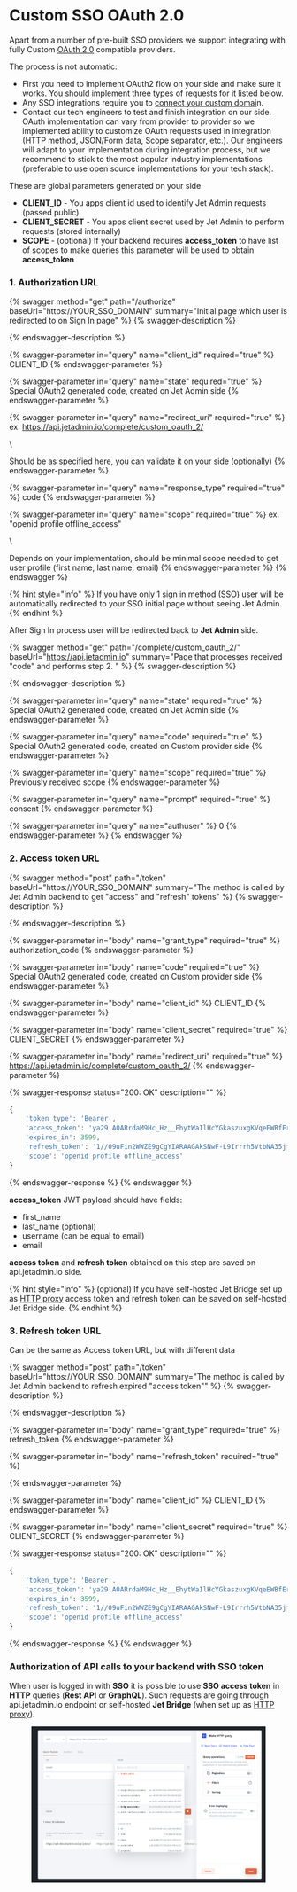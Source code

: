 # Custom SSO OAuth 2.0

Apart from a number of pre-built SSO providers we support integrating with fully Custom [OAuth 2.0](https://oauth.net/2/) compatible providers.&#x20;

The process is not automatic:&#x20;

* First you need to implement OAuth2 flow on your side and make sure it works. You should implement three types of requests for it listed below.&#x20;
* Any SSO integrations require you to [connect your custom domai](../../project-settings/configuring-a-custom-domain.md)n.
* Contact our tech engineers to test and finish integration on our side. OAuth implementation can vary from provider to provider so we implemented ability to customize OAuth requests used in integration (HTTP method, JSON/Form data, Scope separator, etc.). Our engineers will adapt to your implementation during integration process, but we recommend to stick to the most popular industry implementations (preferable to use open source implementations for your tech stack).

These are global parameters generated on your side

* **CLIENT\_ID** - You apps client id used to identify Jet Admin requests (passed public)
* **CLIENT\_SECRET** - You apps client secret used by Jet Admin to perform requests (stored internally)
* **SCOPE** - (optional) If your backend requires **access\_token** to have list of scopes to make queries this parameter will be used to obtain **access\_token**

### 1. Authorization URL

{% swagger method="get" path="/authorize" baseUrl="https://YOUR_SSO_DOMAIN" summary="Initial page which user is redirected to on Sign In page" %}
{% swagger-description %}

{% endswagger-description %}

{% swagger-parameter in="query" name="client_id" required="true" %}
CLIENT_ID
{% endswagger-parameter %}

{% swagger-parameter in="query" name="state" required="true" %}
Special OAuth2 generated code, created on Jet Admin side
{% endswagger-parameter %}

{% swagger-parameter in="query" name="redirect_uri" required="true" %}
ex. https://api.jetadmin.io/complete/custom_oauth_2/

\


Should be as specified here, you can validate it on your side (optionally)
{% endswagger-parameter %}

{% swagger-parameter in="query" name="response_type" required="true" %}
code
{% endswagger-parameter %}

{% swagger-parameter in="query" name="scope" required="true" %}
ex. "openid profile offline_access"

\


Depends on your implementation, should be minimal scope needed to get user profile (first name, last name, email)
{% endswagger-parameter %}
{% endswagger %}

{% hint style="info" %}
If you have only 1 sign in method (SSO) user will be automatically redirected to your SSO initial page without seeing Jet Admin.
{% endhint %}

After Sign In process user will be redirected back to **Jet Admin** side.

{% swagger method="get" path="/complete/custom_oauth_2/" baseUrl="https://api.jetadmin.io" summary="Page that processes received "code" and performs step 2. " %}
{% swagger-description %}

{% endswagger-description %}

{% swagger-parameter in="query" name="state" required="true" %}
Special OAuth2 generated code, created on Jet Admin side
{% endswagger-parameter %}

{% swagger-parameter in="query" name="code" required="true" %}
Special OAuth2 generated code, created on Custom provider side
{% endswagger-parameter %}

{% swagger-parameter in="query" name="scope" required="true" %}
Previously received scope
{% endswagger-parameter %}

{% swagger-parameter in="query" name="prompt" required="true" %}
consent
{% endswagger-parameter %}

{% swagger-parameter in="query" name="authuser" %}
0
{% endswagger-parameter %}
{% endswagger %}

### 2. Access token URL

{% swagger method="post" path="/token" baseUrl="https://YOUR_SSO_DOMAIN" summary="The method is called by Jet Admin backend to get "access" and "refresh" tokens" %}
{% swagger-description %}

{% endswagger-description %}

{% swagger-parameter in="body" name="grant_type" required="true" %}
authorization_code
{% endswagger-parameter %}

{% swagger-parameter in="body" name="code" required="true" %}
Special OAuth2 generated code, created on Custom provider side
{% endswagger-parameter %}

{% swagger-parameter in="body" name="client_id" %}
CLIENT_ID
{% endswagger-parameter %}

{% swagger-parameter in="body" name="client_secret" required="true" %}
CLIENT_SECRET
{% endswagger-parameter %}

{% swagger-parameter in="body" name="redirect_uri" required="true" %}
https://api.jetadmin.io/complete/custom_oauth_2/
{% endswagger-parameter %}

{% swagger-response status="200: OK" description="" %}
```javascript
{
    'token_type': 'Bearer',
    'access_token': 'ya29.A0ARrdaM9Hc_Hz__EhytWaIlHcYGkaszuxgKVqeEWBfErtEbHOPRF2_YtvlSY5qbkW2ZKbvbCNPtxGJJHutBsWd2hfmE8ZCdRX0bpQw5iwDfTBJZjQ7S9kKRiiCR165DyLs8hnERkjd3Z8-1-hPSt1X9MrY8aX',
    'expires_in': 3599, 
    'refresh_token': '1//09uFin2WWZE9gCgYIARAAGAkSNwF-L9Irrrh5VtbNA35jfyWv8xnrj-VSqMKwCP-yjKtP6h6IDA6A0-S-LgqGve9Z-RLZzFdZpaE',
    'scope': 'openid profile offline_access'
}
```
{% endswagger-response %}
{% endswagger %}

**access\_token** JWT payload should have fields:&#x20;

* first\_name
* last\_name (optional)
* username (can be equal to email)
* email

**access token** and **refresh token** obtained on this step are saved on api.jetadmin.io side.&#x20;

{% hint style="info" %}
(optional) If you have self-hosted Jet Bridge set up as [HTTP proxy](../../../jet-bridge-deployment/jet-admin/using-self-deployed-http-proxy.md) access token and refresh token can be saved on self-hosted Jet Bridge side.&#x20;
{% endhint %}

### 3. Refresh token URL

Can be the same as Access token URL, but with different data

{% swagger method="post" path="/token" baseUrl="https://YOUR_SSO_DOMAIN" summary="The method is called by Jet Admin backend to refresh expired "access token"" %}
{% swagger-description %}

{% endswagger-description %}

{% swagger-parameter in="body" name="grant_type" required="true" %}
refresh_token
{% endswagger-parameter %}

{% swagger-parameter in="body" name="refresh_token" required="true" %}

{% endswagger-parameter %}

{% swagger-parameter in="body" name="client_id" %}
CLIENT_ID
{% endswagger-parameter %}

{% swagger-parameter in="body" name="client_secret" required="true" %}
CLIENT_SECRET
{% endswagger-parameter %}

{% swagger-response status="200: OK" description="" %}
```javascript
{
    'token_type': 'Bearer',
    'access_token': 'ya29.A0ARrdaM9Hc_Hz__EhytWaIlHcYGkaszuxgKVqeEWBfErtEbHOPRF2_YtvlSY5qbkW2ZKbvbCNPtxGJJHutBsWd2hfmE8ZCdRX0bpQw5iwDfTBJZjQ7S9kKRiiCR165DyLs8hnERkjd3Z8-1-hPSt1X9MrY8aX',
    'expires_in': 3599, 
    'refresh_token': '1//09uFin2WWZE9gCgYIARAAGAkSNwF-L9Irrrh5VtbNA35jfyWv8xnrj-VSqMKwCP-yjKtP6h6IDA6A0-S-LgqGve9Z-RLZzFdZpaE', 
    'scope': 'openid profile offline_access'
}
```
{% endswagger-response %}
{% endswagger %}

### Authorization of API calls to your backend with SSO token

When user is logged in with **SSO** it is possible to use **SSO access token** in **HTTP** queries (**Rest API** or **GraphQL**). Such requests are going through api.jetadmin.io endpoint or self-hosted **Jet Bridge** (when set up as [HTTP proxy](../../../jet-bridge-deployment/jet-admin/using-self-deployed-http-proxy.md)).

<figure><img src="../../../.gitbook/assets/image (1).png" alt=""><figcaption></figcaption></figure>
